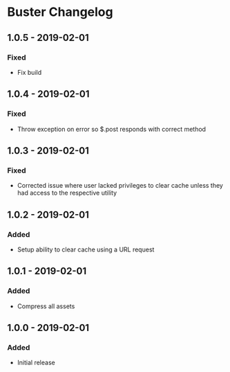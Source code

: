 # Buster Changelog

## 1.0.5 - 2019-02-01

### Fixed
- Fix build

## 1.0.4 - 2019-02-01

### Fixed
- Throw exception on error so $.post responds with correct method

## 1.0.3 - 2019-02-01

### Fixed
- Corrected issue where user lacked privileges to clear cache unless they had access to the respective utility

## 1.0.2 - 2019-02-01

### Added
- Setup ability to clear cache using a URL request

## 1.0.1 - 2019-02-01

### Added
- Compress all assets

## 1.0.0 - 2019-02-01

### Added
- Initial release

